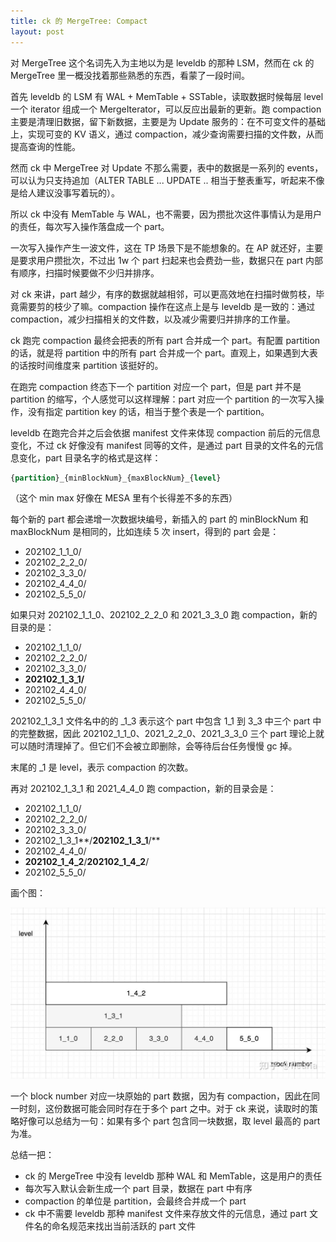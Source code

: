 ```yaml
---
title: ck 的 MergeTree: Compact
layout: post
---
```


对 MergeTree 这个名词先入为主地以为是 leveldb 的那种 LSM，然而在 ck 的 MergeTree 里一概没找着那些熟悉的东西，看蒙了一段时间。

首先 leveldb 的 LSM 有 WAL + MemTable + SSTable，读取数据时候每层 level 一个 iterator 组成一个 MergeIterator，可以反应出最新的更新。跑 compaction 主要是清理旧数据，留下新数据，主要是为 Update 服务的：在不可变文件的基础上，实现可变的 KV 语义，通过 compaction，减少查询需要扫描的文件数，从而提高查询的性能。

然而 ck 中 MergeTree 对 Update 不那么需要，表中的数据是一系列的 events，可以认为只支持追加（ALTER TABLE ... UPDATE .. 相当于整表重写，听起来不像是给人建议没事写着玩的）。

所以 ck 中没有 MemTable 与 WAL，也不需要，因为攒批次这件事情认为是用户的责任，每次写入操作落盘成一个 part。

一次写入操作产生一波文件，这在 TP 场景下是不能想象的。在 AP 就还好，主要是要求用户攒批次，不过出 1w 个 part 扫起来也会费劲一些，数据只在 part 内部有顺序，扫描时候要做不少归并排序。

对 ck 来讲，part 越少，有序的数据就越相邻，可以更高效地在扫描时做剪枝，毕竟需要剪的枝少了嘛。compaction 操作在这点上是与 leveldb 是一致的：通过 compaction，减少扫描相关的文件数，以及减少需要归并排序的工作量。

ck 跑完 compaction 最终会把表的所有 part 合并成一个 part。有配置 partition 的话，就是将 partition 中的所有 part 合并成一个 part。直观上，如果遇到大表的话按时间维度来 partition 该挺好的。

在跑完 compaction 终态下一个 partition 对应一个 part，但是 part 并不是 partition 的缩写，个人感觉可以这样理解：part 对应一个 partition 的一次写入操作，没有指定 partition key 的话，相当于整个表是一个 partition。

leveldb 在跑完合并之后会依据 manifest 文件来体现 compaction 前后的元信息变化，不过 ck 好像没有 manifest 同等的文件，是通过 part 目录的文件名的元信息变化，part 目录名字的格式是这样：

``` sql
{partition}_{minBlockNum}_{maxBlockNum}_{level}
```

（这个 min max 好像在 MESA 里有个长得差不多的东西）

每个新的 part 都会递增一次数据块编号，新插入的 part 的 minBlockNum 和 maxBlockNum 是相同的，比如连续 5 次 insert，得到的 part 会是：

- 202102_1_1_0/
- 202102_2_2_0/
- 202102_3_3_0/
- 202102_4_4_0/
- 202102_5_5_0/

如果只对 202102_1_1_0、202102_2_2_0 和 2021_3_3_0 跑 compaction，新的目录的是：

- 202102_1_1_0/
- 202102_2_2_0/
- 202102_3_3_0/
- __202102_1_3_1/__
- 202102_4_4_0/
- 202102_5_5_0/

202102_1_3_1 文件名中的的 _1_3 表示这个 part 中包含 1_1 到 3_3 中三个 part 中的完整数据，因此 202102_1_1_0、2021_2_2_0、2021_3_3_0 三个 part 理论上就可以随时清理掉了。但它们不会被立即删除，会等待后台任务慢慢 gc 掉。

末尾的 _1 是 level，表示 compaction 的次数。

再对 202102_1_3_1 和 2021_4_4_0 跑 compaction，新的目录会是：

- 202102_1_1_0/
- 202102_2_2_0/
- 202102_3_3_0/
- 202102_1_3_1**/**202102_1_3_1**/**
- 202102_4_4_0/
- __202102_1_4_2__/__202102_1_4_2__/
- 202102_5_5_0/

画个图：

![](/images/2022-01-24-ck-merge-tree-compact/v2-bf074298e93c6cc9eddceb4c084e9ed5_1440w.jpg)

一个 block number 对应一块原始的 part 数据，因为有 compaction，因此在同一时刻，这份数据可能会同时存在于多个 part 之中。对于 ck 来说，读取时的策略好像可以总结为一句：如果有多个 part 包含同一块数据，取 level 最高的 part 为准。

总结一把：

- ck 的 MergeTree 中没有 leveldb 那种 WAL 和 MemTable，这是用户的责任
- 每次写入默认会新生成一个 part 目录，数据在 part 中有序
- compaction 的单位是 partition，会最终合并成一个 part
- ck 中不需要 leveldb 那种 manifest 文件来存放文件的元信息，通过 part 文件名的命名规范来找出当前活跃的 part 文件